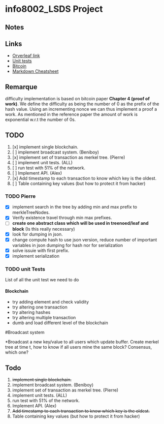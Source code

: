 # info8002_LSDS Project

## Notes

## Links

- [Orverleaf link](https://www.overleaf.com/5154783312jffsnfwyqfqp)
- [Unit tests](https://docs.python.org/3.5/library/unittest.html)
- [Bitcoin](https://bitcoin.org/bitcoin.pdf)
- [Markdown Cheatsheet](https://github.com/adam-p/markdown-here/wiki/Markdown-Cheatsheet)

## Remarque

difficulty implementation is based on bitcoin paper __Chapter 4 (proof of work)__.
We define the difficulty as being the number of 0 as the prefix of the hash value.
Using an incrementing nonce we can thus implement a proof a work. As mentioned in
the reference paper the amount of work is exponential w.r.t the number of 0s.
## TODO

1. [x] implement single blockchain.
2. [ ] implement broadcast system. (Beniboy)
3. [x] implement set of transaction as merkel tree. (Pierre)
4. [ ] implement unit tests. (ALL)
5. [ ] run test with 51% of the network.
6. [ ] Implement API. (Alex)
7. [x] Add timestamp to each transaction to know which key is the oldest.
8. [ ] Table containing key values (but how to protect it from hacker)


### TODO Pierre

- [x] implement search in the tree by adding min and max prefix to merkleTreeNodes.
- [x] Verify existence travel through min max prefixes.
- [ ] __create one abstract class which will be used in treenoed/leaf and block__ (Is this really necessary)
- [x] look for dumping in json.
- [x] change compute hash to use json version, reduce number of important variables in json dumping for hash nor for serialization
- [x] solve issuie with first prefix.
- [x] implement serialization

### TODO unit Tests
List of all the unit test we need to do
#### Blockchain

- try adding element and check validity
- try altering one transaction
- try altering hashes
- try altering multiple transaction
- dumb and load different level of the blockchain

#Broadcast system

  *Broadcast a new key/value to all users which update buffer. Create merkel tree at time t,
   how to know if all users mine the same block? Consensus, which one?

## Todo

1. ~~implement single blockchain.~~
2. implement broadcast system. (Beniboy)
3. implement set of transaction as merkel tree. (Pierre)
4. implement unit tests. (ALL)
5. run test with 51% of the network.
6. Implement API. (Alex)
7. ~~Add timestamp to each transaction to know which key is the oldest.~~
8. Table containing key values (but how to protect it from hacker)
